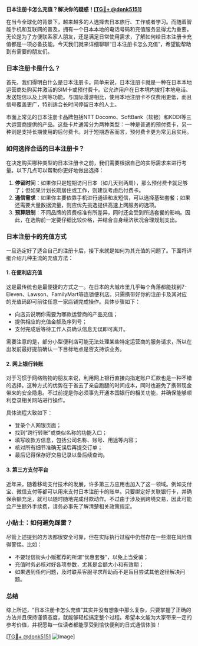 **日本注册卡怎么充值？解决你的疑惑！[[TG💪+ @donk5151](https://t.me/s/donk5151)]**

在当今全球化的背景下，越来越多的人选择去日本旅行、工作或者学习。而随着智能手机和互联网的普及，拥有一个日本本地的电话号码和充值服务显得尤为重要。无论是为了方便联系家人朋友，还是满足日常使用需求，了解如何给日本注册卡充值都是一项必备技能。今天我们就来详细聊聊“日本注册卡怎么充值”，希望能帮助到有需要的朋友们。

### 日本注册卡是什么？

首先，我们得明白什么是日本注册卡。简单来说，日本注册卡就是一种在日本本地运营商处购买并激活的SIM卡或预付费卡。它允许用户在日本境内拨打本地电话、发送短信以及上网等功能。与国际漫游相比，使用本地注册卡不仅费用更低，而且信号覆盖更广，特别适合长时间停留日本的人士。

市面上常见的日本注册卡品牌包括NTT Docomo、SoftBank（软银）和KDDI等三大运营商提供的产品。这些卡片通常分为两种类型：一种是普通的预付费卡，另一种则是支持长期使用的后付费卡。对于短期游客而言，预付费卡更为常见且实用。

### 如何选择合适的日本注册卡？

在决定购买哪种类型的日本注册卡之前，我们需要根据自己的实际需求来进行考量。以下几点可以帮助你更好地做出选择：

1. **停留时间**：如果你只是短期访问日本（如几天到两周），那么预付费卡就足够了；但如果计划长期居住或工作，则建议考虑后付费卡。
2. **通信需求**：如果你主要依靠手机进行通话和发短信，可以选择基础套餐；如果还需要大量数据流量，则应优先挑选提供高速上网服务的选项。
3. **预算限制**：不同品牌的资费标准有所差异，同时还会受到所选套餐的影响。因此，在选购前一定要仔细比较价格，并结合自身经济状况合理规划支出。

### 日本注册卡的充值方式

一旦选定好了适合自己的注册卡后，接下来就是如何为其充值的问题了。下面将详细介绍几种主流的充值方法：

#### 1. 在便利店充值
这是最传统也是最便捷的方式之一。在日本的大城市里几乎每个角落都能找到7-Eleven、Lawson、FamilyMart等连锁便利店。只需携带好你的注册卡及其对应的充值码即可前往任意一家店铺完成操作。具体步骤如下：
- 向店员说明你需要为哪款运营商的产品充值；
- 提供相应的充值金额及序列号；
- 支付完成后等待工作人员确认信息无误即可离开。

需要注意的是，部分小型便利店可能无法处理某些特定运营商的服务请求，所以在出发前最好提前确认一下目标地点是否支持该业务。

#### 2. 网上银行转账
对于习惯于网络购物的朋友来说，利用网上银行直接向指定账户汇款也是一种不错的选择。这种方式的优势在于省去了亲自跑腿的时间成本，同时也避免了携带现金带来的安全隐患。不过前提是你必须事先开通本国银行的相关功能，并确保能够顺利登录相关网站进行操作。

具体流程大致如下：
- 登录个人网银页面；
- 找到“跨行转账”或类似名称的功能入口；
- 填写收款方信息，包括公司名称、账号、用途等内容；
- 核对所有细节准确无误后再提交订单；
- 最后记得保存好交易记录以备后续查询。

#### 3. 第三方支付平台
近年来，随着移动支付技术的发展，许多第三方应用也加入了这一领域。例如支付宝、微信支付等都可以用来支付日本注册卡的账单。只要绑定好关联银行卡，并确保余额充足，就可以随时随地完成付款动作。不过由于涉及到跨境交易，因此可能会产生额外手续费，请务必事先了解清楚相关政策规定。

### 小贴士：如何避免踩雷？

尽管上述提到的方法都很安全可靠，但在实际执行过程中仍然存在一些潜在风险值得警惕。比如：
- 不要轻信街头小贩推荐的所谓“优惠套餐”，以免上当受骗；
- 充值时务必核对好各项参数，尤其是金额大小和有效期；
- 如果遇到任何问题，及时联系客服寻求帮助而不是盲目尝试其他途径解决问题。

### 总结

综上所述，“日本注册卡怎么充值”其实并没有想象中那么复杂，只要掌握了正确的方法并且保持谨慎态度，就能够轻松搞定整个过程。希望本文能为大家带来一定的参考价值，并祝愿每一位读者都能享受到愉快便利的日式通信体验！

[[TG💪+ @donk5151](https://t.me/s/donk5151) ![Image](https://i.postimg.cc/rwNCRYN7/Snipaste-2025-04-30-17-27-05.png)]